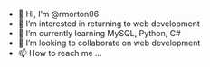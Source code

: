 - 👋 Hi, I’m @rmorton06
- 👀 I’m interested in returning to web development
- 🌱 I’m currently learning MySQL, Python, C#
- 💞️ I’m looking to collaborate on web development
- 📫 How to reach me ...

<!---
rmorton06/rmorton06 is a ✨ special ✨ repository because its `README.md` (this file) appears on your GitHub profile.
You can click the Preview link to take a look at your changes.
--->

